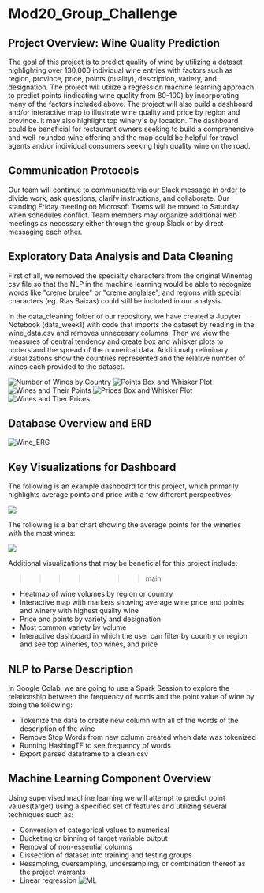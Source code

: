 # Mod20_Group_Challenge

## Project Overview: Wine Quality Prediction
The goal of this project is to predict quality of wine by utilizing a dataset highlighting over 130,000 individual wine entries with factors such as region, province, price, points (quality), description, variety, and designation. The project will utilize a regression machine learning approach to predict points (indicating wine quality from 80-100) by incorporating many of the factors included above. The project will also build a dashboard and/or interactive map to illustrate wine quality and price by region and province. it may also highlight top winery's by location. The dashboard could be beneficial for restaurant owners seeking to build a comprehensive and well-rounded wine offering and the map could be helpful for travel agents and/or individual consumers seeking high quality wine on the road.

## Communication Protocols
Our team will continue to communicate via our Slack message in order to divide work, ask questions, clarify instructions, and collaborate. Our standing Friday meeting on Microsoft Teams will be moved to Saturday when schedules conflict. Team members may organize additional web meetings as necessary either through the group Slack or by direct messaging each other.

## Exploratory Data Analysis and Data Cleaning
First of all, we removed the specialty characters from the original Winemag csv file so that the NLP in the machine learning would be able to recognize words like "creme brulee" or "creme anglaise", and regions with special characters (eg. Rias Baixas) could still be included in our analysis.

In the data_cleaning folder of our repository, we have created a Jupyter Notebook (data_week1) with code that imports the dataset by reading in the wine_data.csv and removes unnecesary columns. Then we view the measures of central tendency and create box and whisker plots to understand the spread of the numerical data. Additional preliminary visualizations show the countries represented and the relative number of wines each provided to the dataset.

![Number of Wines by Country](/Images/No_wines_by_co.png)
![Points Box and Whisker Plot](/Images/Points_baw.png)
![Wines and Their Points](/Images/Wines_and_points.png)
![Prices Box and Whisker Plot](/Images/Price_baw.png)
![Wines and Ther Prices](/Images/Wines_and_prices.png)


## Database Overview and ERD
![Wine_ERG](https://user-images.githubusercontent.com/96449605/168492777-9f993359-80bb-4937-acab-99ac405b6316.png)


## Key Visualizations for Dashboard
The following is an example dashboard for this project, which primarily highlights average points and price with a few different perspectives: 

![](/Images/PracticeDashboard.png)


The following is a bar chart showing the average points for the wineries with the most wines:


![](/Images/TopWineriesAvePoints.png)

Additional visualizations that may be beneficial for this project include: 
>>>>>>> main
- Heatmap of wine volumes by region or country
- Interactive map with markers showing average wine price and points and winery with highest quality wine
- Price and points by variety and designation
- Most common variety by volume
- Interactive dashboard in which the user can filter by country or region and see top wineries, top wines, and price

## NLP to Parse Description
In Google Colab, we are going to use a Spark Session to explore the relationship between the frequency of words and the point value of wine by doing the following:
- Tokenize the data to create new column with all of the words of the description of the wine
- Remove Stop Words from new column created when data was tokenized
- Running HashingTF to see frequency of words
- Export parsed dataframe to a clean csv

## Machine Learning Component Overview 
Using supervised machine learning we will attempt to predict point values(target) using a specified set of features and utilizing several techniques such as:
- Conversion of categorical values to numerical
- Bucketing or binning of target variable output
- Removal of non-essential columns
- Dissection of dataset into training and testing groups
- Resampling, oversampling, undersampling, or combination thereof as the project warrants
- Linear regression
![ML](https://github.com/saraegregg/Mod20_Group_Challenge/blob/2ab0190fe76067d6ff9a9ddd7a6b1a1f714f352a/Images/ML_initial.png)


